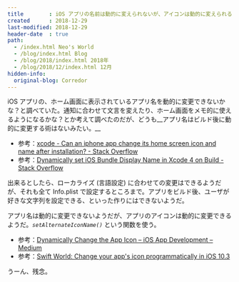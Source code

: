 ```yaml
---
title        : iOS アプリの名前は動的に変えられないが、アイコンは動的に変えられる
created      : 2018-12-29
last-modified: 2018-12-29
header-date  : true
path:
  - /index.html Neo's World
  - /blog/index.html Blog
  - /blog/2018/index.html 2018年
  - /blog/2018/12/index.html 12月
hidden-info:
  original-blog: Corredor
---
```


iOS アプリの、ホーム画面に表示されているアプリ名を動的に変更できないかな？と調べていた。通知に合わせて文言を変えたり、ホーム画面をメモ的に使えるようになるかな？とか考えて調べたのだが、どうも__アプリ名はビルド後に動的に変更する術はないみたい。__

- 参考：[xcode - Can an iphone app change its home screen icon and name after installation? - Stack Overflow](https://stackoverflow.com/questions/5255922/can-an-iphone-app-change-its-home-screen-icon-and-name-after-installation)
- 参考：[Dynamically set iOS Bundle Display Name in Xcode 4 on Build - Stack Overflow](https://stackoverflow.com/questions/11523920/dynamically-set-ios-bundle-display-name-in-xcode-4-on-build)

出来るとしたら、ローカライズ (言語設定) に合わせての変更はできるようだが、それも全て Info.plist で設定するところまで。アプリをビルド後、ユーザが好きな文字列を設定できる、といった作りにはできないようだ。

アプリ名は動的に変更できないようだが、アプリのアイコンは動的に変更できるようだ。_`setAlternateIconName()`_ という関数を使う。

- 参考：[Dynamically Change the App Icon – iOS App Development – Medium](https://medium.com/ios-os-x-development/dynamically-change-the-app-icon-7d4bece820d2)
- 参考：[Swift World: Change your app's icon programmatically in iOS 10.3](https://medium.com/swiftworld/swift-world-change-your-apps-icon-programmatically-in-ios-10-3-8e706a3206b3)

うーん、残念。
